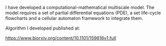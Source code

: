 I have developed a computational-mathematical multiscale model. The model requires a set of partial differential equations (PDE), a set life-cycle flowcharts and a cellular automaton framework to integrate them.

Algorithm I developed published at:

https://www.biorxiv.org/content/10.1101/159616v1.full
